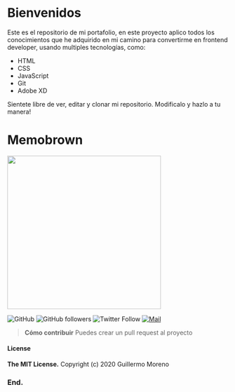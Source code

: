 # Bienvenidos

Este es el repositorio de mi portafolio, en este proyecto aplico todos los conocimientos que he adquirido en mi camino para convertirme en frontend developer, usando multiples tecnologías, como:

- HTML
- CSS
- JavaScript
- Git
- Adobe XD

Sientete libre de ver, editar y clonar mi repositorio. Modificalo y hazlo a tu manera!

# Memobrown
<img width="350px" src="https://i.imgur.com/dcxy4dk.png">

![GitHub](https://img.shields.io/github/license/MemoBrown/MemoBrown-2?color=Blue&style=plastic) ![GitHub followers](https://img.shields.io/github/followers/MemoBrown?style=social) ![Twitter Follow](https://img.shields.io/twitter/follow/MemoBrown_?style=social) <a href="mailto:contact@memobrown.com">![Mail](https://img.shields.io/badge/contact%40memobrown.com-Contact%20Me-blue)</a>

> **Cómo contribuir**
Puedes crear un pull request al proyecto

#### License
**The MIT License.**
Copyright (c) 2020 Guillermo Moreno

### End.
